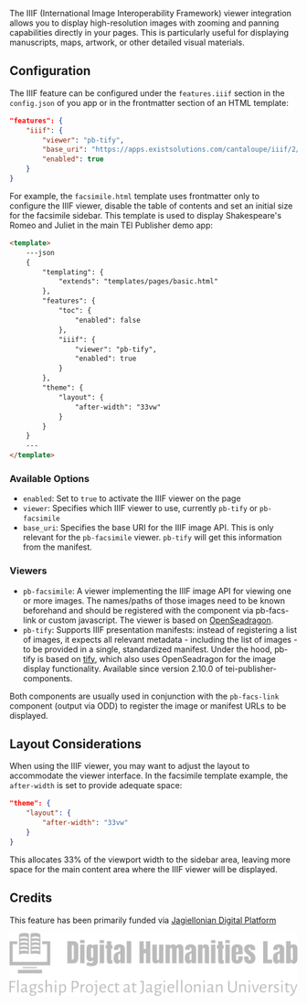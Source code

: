 The IIIF (International Image Interoperability Framework) viewer integration allows you to display high-resolution images with zooming and panning capabilities directly in your pages. This is particularly useful for displaying manuscripts, maps, artwork, or other detailed visual materials.

## Configuration

The IIIF feature can be configured under the `features.iiif` section in the `config.json` of you app or in the frontmatter section of an HTML template:

```json
"features": {
    "iiif": {
        "viewer": "pb-tify",
        "base_uri": "https://apps.existsolutions.com/cantaloupe/iiif/2/",
        "enabled": true
    }
}
```

For example, the `facsimile.html` template uses frontmatter only to configure the IIIF viewer, disable the table of contents and set an initial size for the facsimile sidebar. This template is used to display Shakespeare's Romeo and Juliet in the main TEI Publisher demo app:

```html
<template>
    ---json
    {
        "templating": {
            "extends": "templates/pages/basic.html"
        },
        "features": {
            "toc": {
                "enabled": false
            },
            "iiif": {
                "viewer": "pb-tify",
                "enabled": true
            }
        },
        "theme": {
            "layout": {
                "after-width": "33vw"
            }
        }
    }
    ---
</template>
```

### Available Options

- `enabled`: Set to `true` to activate the IIIF viewer on the page
- `viewer`: Specifies which IIIF viewer to use, currently `pb-tify` or `pb-facsimile`
- `base_uri`: Specifies the base URI for the IIIF image API. This is only relevant for the `pb-facsimile` viewer. `pb-tify` will get this information from the manifest.

### Viewers

* `pb-facsimile`: A viewer implementing the IIIF image API for viewing one or more images. The names/paths of those images need to be known beforehand and should be registered with the component via pb-facs-link or custom javascript. The viewer is based on [OpenSeadragon](https://openseadragon.github.io/).
* `pb-tify`: Supports IIIF presentation manifests: instead of registering a list of images, it expects all relevant metadata - including the list of images - to be provided in a single, standardized manifest. Under the hood, pb-tify is based on [tify](https://tify.rocks/), which also uses OpenSeadragon for the image display functionality. Available since version 2.10.0 of tei-publisher-components.

Both components are usually used in conjunction with the `pb-facs-link` component (output via ODD) to register the image or manifest URLs to be displayed.

## Layout Considerations

When using the IIIF viewer, you may want to adjust the layout to accommodate the viewer interface. In the facsimile template example, the `after-width` is set to provide adequate space:

```json
"theme": {
    "layout": {
        "after-width": "33vw"
    }
}
```

This allocates 33% of the viewport width to the sidebar area, leaving more space for the main content area where the IIIF viewer will be displayed.


## Credits

This feature has been primarily funded via [Jagiellonian Digital Platform](https://labedyt.dhlab.uj.edu.pl/)

![dhlab](../../../resources/images/dhlab.svg)